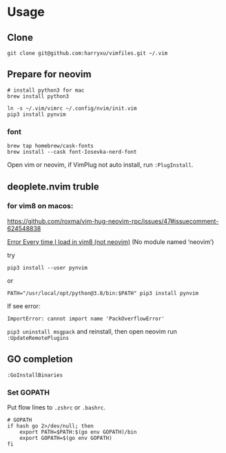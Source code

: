 # Usage

## Clone

    git clone git@github.com:harryxu/vimfiles.git ~/.vim

## Prepare for neovim

```shell
# install python3 for mac
brew install python3

ln -s ~/.vim/vimrc ~/.config/nvim/init.vim
pip3 install pynvim
```

### font
```
brew tap homebrew/cask-fonts
brew install --cask font-Iosevka-nerd-font
```

Open vim or neovim, if VimPlug not auto install, run `:PlugInstall`.

## deoplete.nvim truble

### for vim8 on macos:

https://github.com/roxma/vim-hug-neovim-rpc/issues/47#issuecomment-624548838

[Error Every time I load in vim8 (not neovim)](https://github.com/roxma/vim-hug-neovim-rpc/issues/47#issuecomment-630323947) (No module named ‘neovim’)

try 

```
pip3 install --user pynvim
```

or

```
PATH="/usr/local/opt/python@3.8/bin:$PATH" pip3 install pynvim
```

If see error:

	ImportError: cannot import name 'PackOverflowError'

`pip3 uninstall msgpack` and reinstall, then open neovim run `:UpdateRemotePlugins`

## GO completion

    :GoInstallBinaries 

### Set GOPATH

Put flow lines to `.zshrc` or `.bashrc`.

    # GOPATH
    if hash go 2>/dev/null; then
        export PATH=$PATH:$(go env GOPATH)/bin
        export GOPATH=$(go env GOPATH)
    fi


